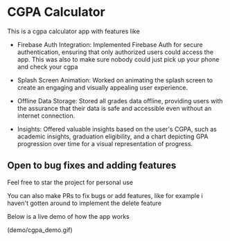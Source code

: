 # CGPA Calculator

This is a cgpa calculator app with features like 

* Firebase Auth Integration: Implemented Firebase Auth for secure authentication, ensuring that only authorized users could access the app. This was also to make sure nobody could just pick up your phone and check your cgpa

* Splash Screen Animation: Worked on animating the splash screen to create an engaging and visually appealing user experience.

* Offline Data Storage: Stored all grades data offline, providing users with the assurance that their data is safe and accessible even without an internet connection.

* Insights: Offered valuable insights based on the user's CGPA, such as academic insights, graduation eligibility, and a chart depicting GPA progression over time for a visual representation of progress.

## Open to bug fixes and adding features

Feel free to star the project for personal use 

You can also make PRs to fix bugs or add features, like for example i haven't gotten around
to implement the delete feature

Below is a live demo of how the app works 


(demo/cgpa_demo.gif)
